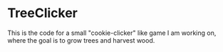# TreeClicker

This is the code for a small "cookie-clicker" like game I am working on, where the goal is to grow trees and harvest wood. 
